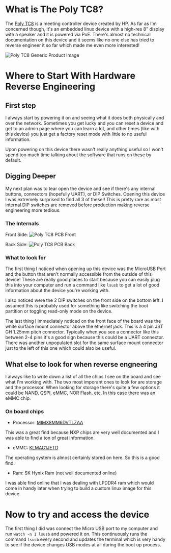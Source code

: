 # What is The Poly TC8?

The [Poly TC8](https://docs.poly.com/bundle/tc8-ug-current/page/poly-touch-controller-overview.html) is a meeting controller device created by HP. As far as I'm concerned though, it's an embedded linux device with a high-res 8" display with a speaker and it is powered via PoE. There's almost no technical documentation on this device and it seems like no one else has tried to reverse engineer it so far which made me even more interested!

![Poly TC8 Generic Product Image](/reverse-engineering-poly-tc8-part-1/Poly-TC8.webp)

# Where to Start With Hardware Reverse Engineering


## First step
I always start by powering it on and seeing what it does both physically and over the network. Sometimes you get lucky and you can reset a device and get to an admin page where you can learn a lot, and other times (like with this device) you just get a factory reset mode with little to no useful information.

Upon powering on this device there wasn't really anything useful so I won't spend too much time talking about the software that runs on these by default.

## Digging Deeper
My next plan was to tear open the device and see if there's any internal buttons, connectors (hopefully UART), or DIP Switches. Opening this device I was extremely surprised to find all 3 of these!! This is pretty rare as most internal DIP switches are removed before production making reverse engineering more tedious.

### The Internals
Front Side:
![Poly TC8 PCB Front](/reverse-engineering-poly-tc8-part-1/poly-tc8-pcb-front.jpg)

Back Side:
![Poly TC8 PCB Back](/reverse-engineering-poly-tc8-part-1/poly-tc8-pcb-back.jpg)

### What to look for
The first thing I noticed when opening up this device was the MicroUSB Port and the button that aren't normally accessible from the outside of this device! These are really good places to start because you can easily plug this into your computer and run a command like `lsusb` to get a lot of good information about the device you're working with.

I also noticed were the 2 DIP switches on the front side on the bottom left. I assumed this is probably used for something like switching the boot partition or toggling read-only mode on the device.

The last thing I immediately noticed on the front face of the board was the white surface mount connector above the ethernet jack. This is a 4 pin JST GH 1.25mm pitch connector. Typically when you see a connector like this between 2-4 pins it's a good sign because this could be a UART connector. There was another unpopulated slot for the same surface mount connector just to the left of this one which could also be useful.

## What else to look for when reverse engneering

I always like to write down a list of all the chips I see on the board and see what I'm working with. The two most imporant ones to look for are storage and the processor. When looking for storage there's quite a few options it could be NAND, QSPI, eMMC, NOR Flash, etc. In this case there was an eMMC chip. 

### On board chips
- Processor: [MIMX8MM6DVTLZAA](https://www.nxp.com/part/MIMX8MM6DVTLZAA)

This was a great find because NXP chips are very well documented and I was able to find a ton of great information.

- eMMC: [KLMAG1JETD](https://semiconductor.samsung.com/us/estorage/emmc/emmc-5-1/klmag1jetd-b041/)

The operating system is almost certainly stored on here. So this is a good find.

- Ram: SK Hynix Ram (not well documented online)

I was able find online that I was dealing with LPDDR4 ram which would come in handy later when trying to build a custom linux image for this device.

# Now to try and access the device

The first thing I did was connect the Micro USB port to my computer and run `watch -n 1 lsusb` and powered it on. This continuously runs the command `lsusb` every second and updates the terminal which is very handy to see if the device changes USB modes at all during the boot up process.


<!-- Talk about monitoring lsusb and what I see -->

<!-- Talk about holding down the on board button while doing the same thing and see what happens differently -->

<!-- Talk about ADB and running "watch -n 1 adb devices" while doing the reboot thing and this allows me to connect via an ADB Shell -->


<!-- Maybe end part 1 here to prevent run on??? I could end with mentioning the issue of the device kicking me out and have a short description of what I'll try next... -->


<!-- Talk about how I was able to get a device shell but during the bootup process it slowly gets more secure so I need to some how stop this from happening -->

<!-- Talk about using adb shell to run the "dmesg" command and pipe it to a log file on my computer that I could analyze without worrying about the device crashing -->

<!-- Talk about looking through the dmesg log and coming up with a script to kill running services that I could run on startup to interrupt the boot process -->

<!-- Talk about getting a working script and finally being able to look into the device -->

<!-- Talk about attempts to compress and extract the files and running into issues of limited space so needing to make a program to one by one compress them, extract them with adb shell, delete them, and do that for all files -->

<!-- Talk about extracting the device tree, explain what this is used for, and wrap up this post because it's getting long and I'll talk about it more in a part 2 -->